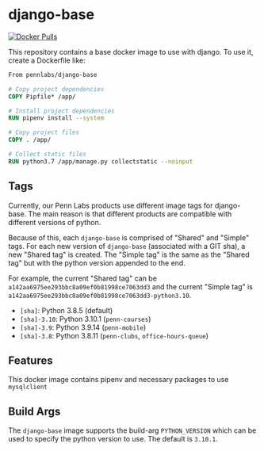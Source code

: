 # django-base

[![Docker Pulls](https://img.shields.io/docker/pulls/pennlabs/django-base)](https://hub.docker.com/r/pennlabs/django-base)

This repository contains a base docker image to use with django. To use it, create a Dockerfile like:

```Dockerfile
From pennlabs/django-base

# Copy project dependencies
COPY Pipfile* /app/

# Install project dependencies
RUN pipenv install --system

# Copy project files
COPY . /app/

# Collect static files
RUN python3.7 /app/manage.py collectstatic --noinput
```

## Tags
Currently, our Penn Labs products use different image tags for django-base. The main reason is that different products are compatible with different versions of python. 

Because of this, each `django-base` is comprised of "Shared" and "Simple" tags. For each new version of `django-base` (associated with a GIT sha), a new "Shared tag" is created. The "Simple tag" is the same as the "Shared tag" but with the python version appended to the end. 

For example, the current "Shared tag" can be `a142aa6975ee293bbc8a09ef0b81998ce7063dd3` and the current "Simple tag" is `a142aa6975ee293bbc8a09ef0b81998ce7063dd3-python3.10`.

- `[sha]`: Python 3.8.5 (default)
- `[sha]-3.10`: Python 3.10.1 (`penn-courses`)
- `[sha]-3.9`: Python 3.9.14 (`penn-mobile`)
- `[sha]-3.8`: Python 3.8.11 (`penn-clubs`, `office-hours-queue`)

## Features

This docker image contains pipenv and necessary packages to use `mysqlclient`

## Build Args
The `django-base` image supports the build-arg `PYTHON_VERSION` which can be used to specify the python version to use. The default is `3.10.1`. 